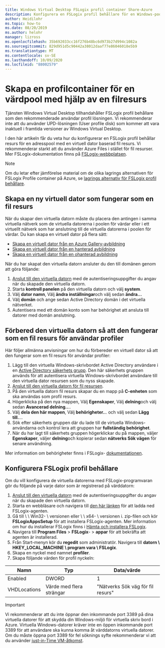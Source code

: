 ```yaml
---
title: Windows Virtual Desktop FSLogix profil container Share-Azure
description: Konfigurera en FSLogix profil behållare för en Windows-pool för virtuella skriv bord med en virtuell dator baserad fil resurs.
author: Heidilohr
ms.topic: how-to
ms.date: 08/20/2019
ms.author: helohr
manager: lizross
ms.openlocfilehash: 35b692033cc16f276b48bc6d973b27d994c1082a
ms.sourcegitcommit: 829d951d5c90442a38012daaf77e86046018e5b9
ms.translationtype: MT
ms.contentlocale: sv-SE
ms.lasthandoff: 10/09/2020
ms.locfileid: "88002579"
---
```

# <a name="create-a-profile-container-for-a-host-pool-using-a-file-share"></a>Skapa en profilcontainer för en värdpool med hjälp av en filresurs

Tjänsten Windows Virtual Desktop tillhandahåller FSLogix profil behållare som den rekommenderade användar profil lösningen. Vi rekommenderar inte att du använder UPD-lösningen (User profile disk) som kommer att vara inaktuell i framtida versioner av Windows Virtual Desktop.

I den här artikeln får du veta hur du konfigurerar en FSLogix profil behållar resurs för en adresspool med en virtuell dator baserad fil resurs. Vi rekommenderar starkt att du använder Azure Files i stället för fil resurser. Mer FSLogix-dokumentation finns på [FSLogix-webbplatsen](https://docs.fslogix.com/).

>[!NOTE]
>Om du letar efter jämförelse material om de olika lagrings alternativen för FSLogix Profile container på Azure, se [lagrings alternativ för FSLogix profil behållare](store-fslogix-profile.md).

## <a name="create-a-new-virtual-machine-that-will-act-as-a-file-share"></a>Skapa en ny virtuell dator som fungerar som en fil resurs

När du skapar den virtuella datorn måste du placera den antingen i samma virtuella nätverk som de virtuella datorerna i poolen för värdar eller i ett virtuellt nätverk som har anslutning till de virtuella datorerna i poolen för värdar. Du kan skapa en virtuell dator på flera sätt:

- [Skapa en virtuell dator från en Azure Gallery-avbildning](../virtual-machines/windows/quick-create-portal.md#create-virtual-machine)
- [Skapa en virtuell dator från en hanterad avbildning](../virtual-machines/windows/create-vm-generalized-managed.md)
- [Skapa en virtuell dator från en ohanterad avbildning](https://github.com/Azure/azure-quickstart-templates/tree/master/101-vm-from-user-image)

När du har skapat den virtuella datorn ansluter du den till domänen genom att göra följande:

1. [Anslut till den virtuella datorn](../virtual-machines/windows/quick-create-portal.md#connect-to-virtual-machine) med de autentiseringsuppgifter du angav när du skapade den virtuella datorn.
2. Starta **kontroll panelen** på den virtuella datorn och välj **system**.
3. Välj **dator namn**, Välj **ändra inställningar**och välj sedan **ändra...**
4. Välj **domän** och ange sedan Active Directory domän i det virtuella nätverket.
5. Autentisera med ett domän konto som har behörighet att ansluta till datorer med domän anslutning.

## <a name="prepare-the-virtual-machine-to-act-as-a-file-share-for-user-profiles"></a>Förbered den virtuella datorn så att den fungerar som en fil resurs för användar profiler

Här följer allmänna anvisningar om hur du förbereder en virtuell dator så att den fungerar som en fil resurs för användar profiler:

1. Lägg till den virtuella Windows-skrivbordet Active Directory användare i en [Active Directory säkerhets grupp](/windows/security/identity-protection/access-control/active-directory-security-groups/). Den här säkerhets gruppen används för att autentisera virtuella Windows-skrivbordet användare till den virtuella dator resursen som du nyss skapade.
2. [Anslut till den virtuella datorn för fil resursen](../virtual-machines/windows/quick-create-portal.md#connect-to-virtual-machine).
3. På den virtuella datorn fil resurs skapar du en mapp på **C-enheten** som ska användas som profil resurs.
4. Högerklicka på den nya mappen, Välj **Egenskaper**, Välj **delning**och välj sedan **Avancerad delning..**..
5. Välj **dela den här mappen**, Välj **behörigheter..**. och välj sedan **Lägg till.**...
6. Sök efter säkerhets gruppen där du lade till de virtuella Windows-användarna och kontrol lera att gruppen har **fullständig behörighet**.
7. När du har lagt till säkerhets gruppen högerklickar du på mappen, väljer **Egenskaper**, väljer **delning**och kopierar sedan **nätverks Sök vägen** för senare användning.

Mer information om behörigheter finns i FSLogix- [dokumentationen](/fslogix/fslogix-storage-config-ht/).

## <a name="configure-the-fslogix-profile-container"></a>Konfigurera FSLogix profil behållare

Om du vill konfigurera de virtuella datorerna med FSLogix-programvaran gör du följande på varje dator som är registrerad på värddatorn:

1. [Anslut till den virtuella datorn](../virtual-machines/windows/quick-create-portal.md#connect-to-virtual-machine) med de autentiseringsuppgifter du angav när du skapade den virtuella datorn.
2. Starta en webbläsare och navigera till [den här länken](https://go.microsoft.com/fwlink/?linkid=2084562) för att ladda ned FSLogix-agenten.
3. Gå till \\ \\ Win32- \\ versionen eller \\ \\ x64- \\ versionen i. zip-filen och kör **FSLogixAppsSetup** för att installera FSLogix-agenten.  Mer information om hur du installerar FSLogix finns i [Hämta och installera FSLogix](/fslogix/install-ht/).
4. Navigera till **Program Files**  >  **FSLogix**-  >  **appar** för att bekräfta att agenten är installerad.
5. Från Start-menyn kör du **regedit** som administratör. Navigera till **datorn \\ HKEY_LOCAL_MACHINE \\ program vara \\ FSLogix**.
6. Skapa en nyckel med namnet **profiler**.
7. Skapa följande värden för profil nyckeln:

| Namn                | Typ               | Data/värde                        |
|---------------------|--------------------|-----------------------------------|
| Enabled             | DWORD              | 1                                 |
| VHDLocations        | Värde med flera strängar | "Nätverks Sök väg för fil resurs"     |

>[!IMPORTANT]
>Vi rekommenderar att du inte öppnar den inkommande port 3389 på dina virtuella datorer för att skydda din Windows-miljö för virtuella skriv bord i Azure. Virtuella Windows-datorer kräver inte en öppen inkommande port 3389 för att användare ska kunna komma åt värddatorns virtuella datorer. Om du måste öppna port 3389 för fel söknings syfte rekommenderar vi att du använder [just-in-Time VM-åtkomst](../security-center/security-center-just-in-time.md).
